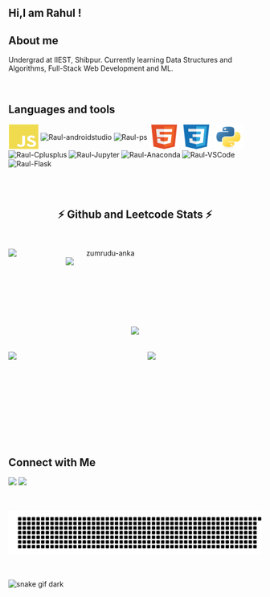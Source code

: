 ## Hi,I am Rahul !

<h2 align="left">About me</h2>
Undergrad at IIEST, Shibpur.
Currently learning Data Structures and Algorithms, Full-Stack Web Development and ML.
<br>
<p align="left">

<div align="centre"><br>
  
  <h2 align="left">Languages and tools</h2>
  <img align="center" alt="Raul-Js" height="50" width="60" src="https://raw.githubusercontent.com/devicons/devicon/master/icons/javascript/javascript-plain.svg">
  <img align="center" alt="Raul-androidstudio" height="50" width="60" src="https://cdn.jsdelivr.net/gh/devicons/devicon/icons/androidstudio/androidstudio-original.svg">
  <img align="center" alt="Raul-ps" height="50" width="60" src="https://cdn.jsdelivr.net/gh/devicons/devicon/icons/photoshop/photoshop-plain.svg">
  <img align="center" alt="Raul-HTML" height="50" width="60" src="https://raw.githubusercontent.com/devicons/devicon/master/icons/html5/html5-original.svg">
  <img align="center" alt="Raul-CSS" height="50" width="60" src="https://raw.githubusercontent.com/devicons/devicon/master/icons/css3/css3-original.svg">
  <img align="center" alt="Raul-Python" height="50" width="60" src="https://raw.githubusercontent.com/devicons/devicon/master/icons/python/python-original.svg">
  <img align="center" alt="Raul-Cplusplus" height="50" width="60" src="https://cdn.jsdelivr.net/gh/devicons/devicon/icons/cplusplus/cplusplus-original.svg">
  <img align="center" alt="Raul-Jupyter" height="50" width="60" src="https://cdn.jsdelivr.net/gh/devicons/devicon/icons/jupyter/jupyter-original-wordmark.svg">
  <img align="center" alt="Raul-Anaconda" height="50" width="60" src="https://cdn.jsdelivr.net/gh/devicons/devicon/icons/anaconda/anaconda-original.svg" >
  <img align="center" alt="Raul-VSCode" height="50" width="60" src="https://cdn.jsdelivr.net/gh/devicons/devicon/icons/vscode/vscode-original.svg">
  <img align="center" alt="Raul-Flask" height="50" width="60" src="https://cdn.jsdelivr.net/gh/devicons/devicon/icons/flask/flask-original.svg">
          
          
                  
 <br><br> 
</div>
  
 <h2 align="center">⚡ Github and Leetcode Stats ⚡</h2>
<br>
<p align=center>
  <div align=center>
    <a href="https://github.com/raul909/github-readme-streak-stats" title="Go to Source">
      <img align="left" width=390 src="https://github-readme-streak-stats.herokuapp.com/?user=raul909&theme=react&border=61dafb&hide_border=true" alt="zumrudu-anka" />
    </a>
    <a href="https://github.com/anuraghazra/github-readme-stats" title="Go to Source">
      <img align="right" width=390 src="https://github-readme-stats.vercel.app/api?username=raul909&show_icons=true&theme=react&border_color=61dafb&hide_border=true" />
    </a>
  </div>
  <br><br><br><br><br><br><br><br><br>
  <div align=center>
    <a href="https://github.com/anuraghazra/github-readme-stats">
      <img width=325 align="center" src="https://github-readme-stats.vercel.app/api/top-langs/?username=raul909&hide=c%23,powershell,Mathematica,Ruby,Objective-C,Objective-C%2b%2b,Cuda&title_color=61dafb&text_color=ffffff&icon_color=61dafb&bg_color=20232a&langs_count=8&layout=compact&border_color=61dafb&hide_border=true"/>
    </a>
  </div>
  <br>
  <br>
  
  <img align="right" width=45% src="https://leetcode-stats.vercel.app/api?username=Raul5756&theme=Dark" />
  <img align="left" width=45% src="https://leetcode.card.workers.dev/Raul5756?theme=dark&font=source_code_pro_border=true&extension=null" />
  <br>
  <br>
  
<!--   <img src="https://github-readme-activity-graph.cyclic.app/graph?username=raul909&theme=react-dark&bg_color=20232a&hide_border=true" width="100%"/>   -->
  
  <br><br><br>
  
  <br><br>
 
<div align="centre"><br>
  
  <h2 align="centre">Connect with Me</h2>
  <a href="https://www.youtube.com/channel/UCjsOF9jvN-39lHfgEnIWEbw" target="_blank"><img src="https://img.shields.io/badge/YouTube-FF0000?style=for-the-badge&logo=youtube&logoColor=white" target="_blank"></a>
  <a href="https://www.linkedin.com/in/rahul-biswas-580083212/" target="_blank"><img src="https://img.shields.io/badge/-LinkedIn-%230077B5?style=for-the-badge&logo=linkedin&logoColor=white" target="_blank"></a> 
<!--   <a href="https://instagram.com/rafaballerini" target="_blank"><img src="https://img.shields.io/badge/-Instagram-%23E4405F?style=for-the-badge&logo=instagram&logoColor=white" target="_blank"></a> -->
<!--  	<a href="https://www.twitch.tv/rafaballerinii" target="_blank"><img src="https://img.shields.io/badge/Twitch-9146FF?style=for-the-badge&logo=twitch&logoColor=white" target="_blank"></a> -->
<!--  <a href="https://discord.gg/wagxzStdcR" target="_blank"><img src="https://img.shields.io/badge/Discord-7289DA?style=for-the-badge&logo=discord&logoColor=white" target="_blank"></a>  -->
<!--   <a href = "mailto:contatorafaballerini@gmail.com"><img src="https://img.shields.io/badge/-Gmail-%23333?style=for-the-badge&logo=gmail&logoColor=white" target="_blank"></a> -->
  
 
  <br><br>
  ![gitartwork](gitartwork.svg)
  
  <br><br>
  ![snake gif dark](https://github.com/Raul909/Raul909/blob/output/github-contribution-grid-snake.svg)
   
 
</div>
